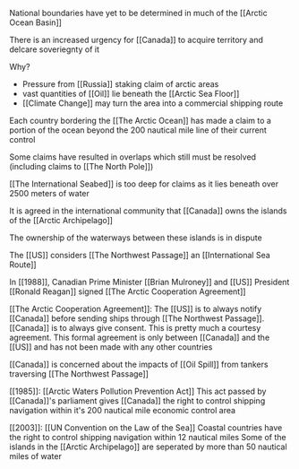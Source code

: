 National boundaries have yet to be determined in much of the [[Arctic Ocean Basin]]

There is an increased urgency for [[Canada]] to acquire territory and delcare soveriegnty of it

Why?
- Pressure from [[Russia]] staking claim of arctic areas
- vast quantities of [[Oil]] lie beneath the [[Arctic Sea Floor]]
- [[Climate Change]] may turn the area into a commercial shipping route

Each country bordering the [[The Arctic Ocean]] has made a claim to a portion of the ocean beyond the 200 nautical mile line of their current control

Some claims have resulted in overlaps which still must be resolved (including claims to [[The North Pole]])

[[The International Seabed]] is too deep for claims as it lies beneath over 2500 meters of water

It is agreed in the international community that [[Canada]] owns the islands of the [[Arctic Archipelago]]

The ownership of the waterways between these islands is in dispute

The [[US]] considers [[The Northwest Passage]] an [[International Sea Route]]

In [[1988]], Canadian Prime Minister [[Brian Mulroney]] and [[US]] President [[Ronald Reagan]] signed [[The Arctic Cooperation Agreement]]

[[The Arctic Cooperation Agreement]]: 
The [[US]] is to always notify [[Canada]] before sending ships through [[The Northwest Passage]]. [[Canada]] is to always give consent. This is pretty much a courtesy agreement. This formal agreement is only between [[Canada]] and the [[US]] and has not been made with any other countries

[[Canada]] is concerned about the impacts of [[Oil Spill]] from tankers traversing [[The Northwest Passage]]

[[1985]]: [[Arctic Waters Pollution Prevention Act]]
This act passed by [[Canada]]'s parliament gives [[Canada]] the right to control shipping navigation within it's 200 nautical mile economic control area

[[2003]]: [[UN Convention on the Law of the Sea]]
Coastal countries have the right to control shipping navigation within 12 nautical miles
Some of the islands in the [[Arctic Archipelago]] are seperated by more than 50 nautical miles of water